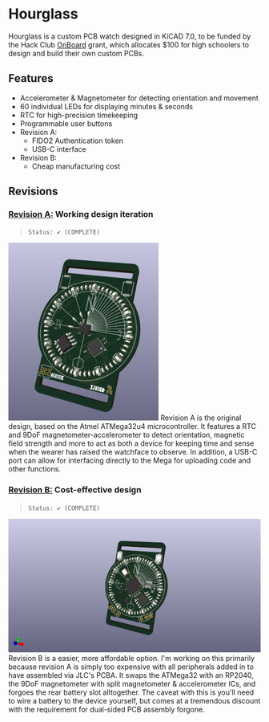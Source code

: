 # Hourglass
Hourglass is a custom PCB watch designed in KiCAD 7.0, to be funded by the Hack Club [OnBoard](https://github.com/hackclub/OnBoard/) grant, which allocates $100 for high schoolers to design and build their own custom PCBs.

## Features
- Accelerometer & Magnetometer for detecting orientation and movement
- 60 individual LEDs for displaying minutes & seconds
- RTC for high-precision timekeeping
- Programmable user buttons
- Revision A:
  - FIDO2 Authentication token
  - USB-C interface
- Revision B:
  - Cheap manufacturing cost

## Revisions
### [Revision A:](./hourglass_reva/) Working design iteration
> `Status: ✔️ (COMPLETE)`
<img src="./hourglass_reva/hourglass_reva_front.png" alt="reva front" width="300"/>
Revision A is the original design, based on the Atmel ATMega32u4 microcontroller. It features a RTC and 9DoF magnetometer-accelerometer to detect orientation, magnetic field strength and more to act as both a device for keeping time and sense when the wearer has raised the watchface to observe. In addition, a USB-C port can allow for interfacing directly to the Mega for uploading code and other functions.

### [Revision B:](./hourglass_revb/) Cost-effective design
> `Status: ✔️ (COMPLETE)`
<img src="./hourglass_revb/hourglass_revb_front.png" alt="revb front" width="600"/>
Revision B is a easier, more affordable option. I'm working on this primarily because revision A is simply too expensive with all peripherals added in to have assembled via JLC's PCBA. It swaps the ATMega32 with an RP2040, the 9DoF magnetometer with split magnetometer & accelerometer ICs, and forgoes the rear battery slot alltogether. The caveat with this is you'll need to wire a battery to the device yourself, but comes at a tremendous discount with the requirement for dual-sided PCB assembly forgone.
